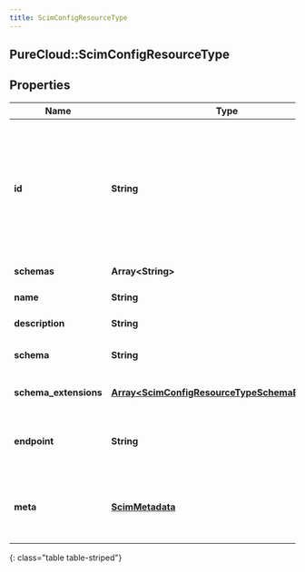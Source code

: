 ```yaml
---
title: ScimConfigResourceType
---
```

## PureCloud::ScimConfigResourceType

## Properties

|Name | Type | Description | Notes|
|------------ | ------------- | ------------- | -------------|
| **id** | **String** | The ID of the SCIM resource. Set by the service provider. \&quot;caseExact\&quot; is set to \&quot;true\&quot;. \&quot;mutability\&quot; is set to \&quot;readOnly\&quot;. \&quot;returned\&quot; is set to \&quot;always\&quot;. | [optional] |
| **schemas** | **Array&lt;String&gt;** | The list of supported schemas. | [optional] |
| **name** | **String** | The name of the resource type. | [optional] |
| **description** | **String** | The description of the resource type. | [optional] |
| **schema** | **String** | The URI of the primary or base schema for the resource type. | [optional] |
| **schema_extensions** | [**Array&lt;ScimConfigResourceTypeSchemaExtension&gt;**](ScimConfigResourceTypeSchemaExtension.html) | The list of schema extensions for the resource type. | [optional] |
| **endpoint** | **String** | The HTTP-addressable endpoint of the resource type. Appears after the base URL. | [optional] |
| **meta** | [**ScimMetadata**](ScimMetadata.html) | The metadata of the SCIM resource. Only location and resourceType are set for ResourceType resources. | [optional] |
{: class="table table-striped"}


